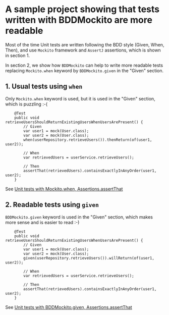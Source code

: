 # A sample project showing that tests written with BDDMockito are more readable

Most of the time Unit tests are written following the BDD style (Given, When, Then), and use `Mockito` framework and
`AssertJ` assertions, which is shown in section 1.

In section 2, we show how `BDDMockito` can help to write more readable tests replacing `Mockito.when` keyword by
`BDDMockito.given` in the "Given" section.

## 1. Usual tests using `when`

Only `Mockito.when` keyword is used, but it is used in the "Given" section, which is puzzling :-(

```
    @Test
    public void retrieveUsersShouldReturnExistingUsersWhenUsersArePresent() {
        // Given
        var user1 = mock(User.class);
        var user2 = mock(User.class);
        when(userRepository.retrieveUsers()).thenReturn(of(user1, user2));

        // When
        var retrievedUsers = userService.retrieveUsers();

        // Then
        assertThat(retrievedUsers).containsExactlyInAnyOrder(user1, user2);
    }
```

See [Unit tests with Mockito.when, Assertions.assertThat](src/test/java/org/grumpyf0x48/readable/UserServiceTest.java)

## 2. Readable tests using `given`

`BDDMockito.given` keyword is used in the "Given" section, which makes more sense and is easier to read :-)

```
    @Test
    public void retrieveUsersShouldReturnExistingUsersWhenUsersArePresent() {
        // Given
        var user1 = mock(User.class);
        var user2 = mock(User.class);
        given(userRepository.retrieveUsers()).willReturn(of(user1, user2));

        // When
        var retrievedUsers = userService.retrieveUsers();

        // Then
        assertThat(retrievedUsers).containsExactlyInAnyOrder(user1, user2);
    }
```

See [Unit tests with BDDMockito.given, Assertions.assertThat](src/test/java/org/grumpyf0x48/readable/UserServiceBDDStyleTest.java)
